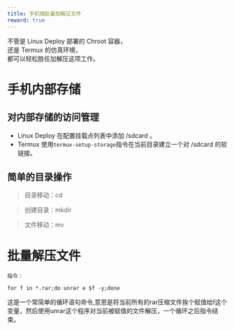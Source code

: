 ```yaml
---
title: 手机端批量加解压文件
reward: true
---
```


不管是 Linux Deploy 部署的 Chroot 容器，  
还是 Termux 的仿真环境，  
都可以轻松胜任加解压这项工作。

<!--more-->

# 手机内部存储

## 对内部存储的访问管理

- Linux Deploy 在配置挂载点列表中添加 /sdcard 。
- Termux 使用`termux-setup-storage`指令在当前目录建立一个对 /sdcard 的软链接。

## 简单的目录操作

> 目录移动：cd

> 创建目录：mkdir

> 文件移动：mv


# 批量解压文件

```
指令：

for f in *.rar;do unrar e $f -y;done
```

这是一个常简单的循环语句命令,意思是将当前所有的rar压缩文件挨个赋值给f这个变量，然后使用unrar这个程序对当前被赋值的文件解压，一个循环之后指令结束。